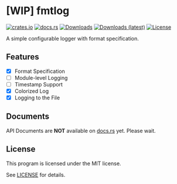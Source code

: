 # [WIP] fmtlog
[![crates.io](https://img.shields.io/crates/v/fmtlog)](https://crates.io/crates/fmtlog)
[![docs.rs](https://docs.rs/fmtlog/badge.svg)](https://docs.rs/fmtlog)
[![Downloads](https://img.shields.io/crates/d/fmtlog)](https://crates.io/crates/fmtlog)
[![Downloads (latest)](https://img.shields.io/crates/dv/fmtlog)](https://crates.io/crates/fmtlog)
[![License](https://img.shields.io/crates/l/fmtlog)](https://github.com/watcol/fmtlog/blob/main/LICENSE)

A simple configurable logger with format specification.

## Features
- [x] Format Specification
- [ ] Module-level Logging
- [ ] Timestamp Support
- [x] Colorized Log
- [x] Logging to the File

## Documents
API Documents are **NOT** available on [docs.rs](https://docs.rs/fmtlog) yet. Please wait.

## License
This program is licensed under the MIT license.

See [LICENSE](https://github.com/watcol/fmtlog/blob/main/LICENSE) for details.
